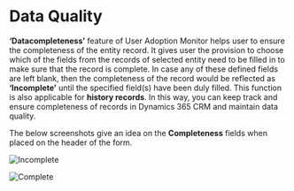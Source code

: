 # Data Quality

**‘Datacompleteness’** feature of User Adoption Monitor helps user to ensure the completeness of the entity record. It gives user the provision to choose which of the fields from the records of selected entity need to be filled in to make sure that the record is complete. In case any of these defined fields are left blank, then the completeness of the record would be reflected as **‘Incomplete’** until the specified field(s) have been duly filled. This function is also applicable for **history records**. In this way, you can keep track and ensure completeness of records in Dynamics 365 CRM and maintain data quality.

The below screenshots give an idea on the **Completeness** fields when placed on the header of the form.

![Incomplete](../../.gitbook/assets/Datacomp\_3.png)

![Complete](../../.gitbook/assets/Datacomp\_4.png)

